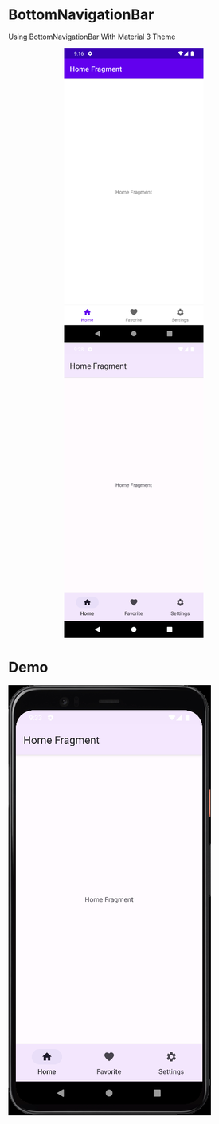 # BottomNavigationBar
Using BottomNavigationBar With Material 3 Theme

<p align="center">
<img src="/screenshot/Screenshot_m2.png" width="280"/>
<img src="/screenshot/Screenshot_m3.png" width="280"/>
</p>

# Demo

![](/screenshot/M3Demo.gif)
